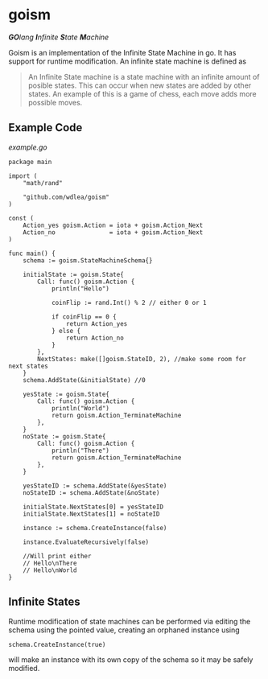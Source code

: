# goism
***GO**lang **I**nfinite **S**tate **M**achine*

Goism is an implementation of the Infinite State Machine in go. It has support for runtime modification. An infinite state machine is defined as

>  An Infinite State machine is a state machine with an infinite amount of posible states. This can occur when new states are added by other states. An example of this is a game of chess, each move adds more possible moves.

## Example Code

*example.go*

    package main

    import (
        "math/rand"

        "github.com/wdlea/goism"
    )

    const (
        Action_yes goism.Action = iota + goism.Action_Next
        Action_no               = iota + goism.Action_Next
    )

    func main() {
        schema := goism.StateMachineSchema{}

        initialState := goism.State{
            Call: func() goism.Action {
                println("Hello")

                coinFlip := rand.Int() % 2 // either 0 or 1

                if coinFlip == 0 {
                    return Action_yes
                } else {
                    return Action_no
                }
            },
            NextStates: make([]goism.StateID, 2), //make some room for next states
        }
        schema.AddState(&initialState) //0

        yesState := goism.State{
            Call: func() goism.Action {
                println("World")
                return goism.Action_TerminateMachine
            },
        }
        noState := goism.State{
            Call: func() goism.Action {
                println("There")
                return goism.Action_TerminateMachine
            },
        }

        yesStateID := schema.AddState(&yesState)
        noStateID := schema.AddState(&noState)

        initialState.NextStates[0] = yesStateID
        initialState.NextStates[1] = noStateID

        instance := schema.CreateInstance(false)

        instance.EvaluateRecursively(false)

        //Will print either
        // Hello\nThere
        // Hello\nWorld
    }


## Infinite States

Runtime modification of state machines can be performed via editing the schema using the pointed value, creating an orphaned instance using

    schema.CreateInstance(true)

will make an instance with its own copy of the schema so it may be safely modified.